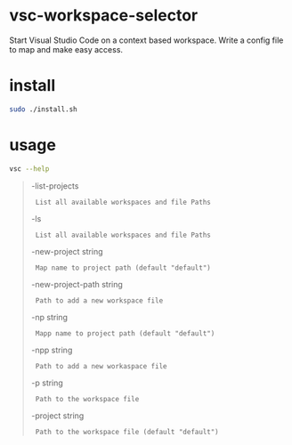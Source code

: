 # vsc-workspace-selector
Start Visual Studio Code on a context based workspace. Write a config file to map and make easy access.


# install 

```bash
sudo ./install.sh
```

# usage
```bash
vsc --help
```
>-list-projects
>
>      List all available workspaces and file Paths
>
>-ls
>
>      List all available workspaces and file Paths
>
>-new-project string
>
>      Map name to project path (default "default")
>
>-new-project-path string
>
>      Path to add a new workspace file
>
>-np string
>
>      Mapp name to project path (default "default")
>
>-npp string
>
>      Path to add a new workaspace file
>
>-p string
>
>      Path to the workspace file
>
>-project string
>
>      Path to the workspace file (default "default")